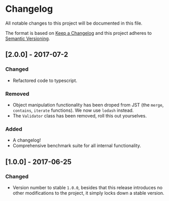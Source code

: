 # Changelog

All notable changes to this project will be documented in this file.

The format is based on [Keep a Changelog](http://keepachangelog.com/en/1.0.0/)
and this project adheres to [Semantic Versioning](http://semver.org/spec/v2.0.0.html).

## [2.0.0] - 2017-07-2

### Changed
- Refactored code to typescript.

### Removed
- Object manipulation functionality has been droped from JST (the `merge`,
  `contains`, `iterate` functions). We now use `lodash` instead.
- The `Validator` class has been removed, roll this out yourselves.

### Added
- A changelog!
- Comprehensive benchmark suite for all internal functionality.

## [1.0.0] - 2017-06-25

### Changed

- Version number to stable `1.0.0`, besides that this release introduces no
  other modifications to the project, it simply locks down a stable version.
